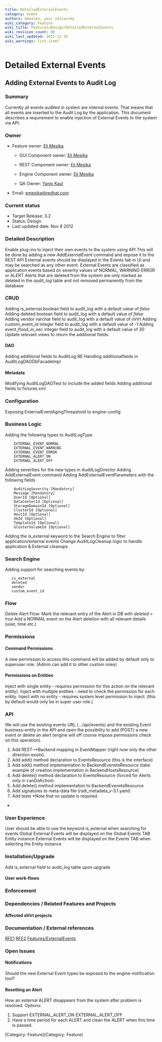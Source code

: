 ```yaml
---
title: DetailedExternalEvents
category: event
authors: emesika, yair zaslavsky
wiki_category: Feature
wiki_title: Features/Design/DetailedExternalEvents
wiki_revision_count: 86
wiki_last_updated: 2012-12-16
wiki_warnings: list-item?
---
```


# Detailed External Events

## Adding External Events to Audit Log

### Summary

Currently all events audited in system are internal events. That means that all events are inserted to the Audit Log by the application.
This document describes a requirement to enable injection of External Events to the system via API.

### Owner

*   Feature owner: [ Eli Mesika](User:emesika)

    * GUI Component owner: [ Eli Mesika](User:emesika)

    * REST Component owner: [ Eli Mesika](User:emesika)

    * Engine Component owner: [ Eli Mesika](User:emesika)

    * QA Owner: [ Yaniv Kaul](User:ykaul)

*   Email: emesika@redhat.com

### Current status

*   Target Release: 3.2
*   Status: Design
*   Last updated date: Nov 8 2012

### Detailed Description

Enable plug-ins to inject their own events to the system using API
This will be done by adding a new *AddExternalEvent* command and expose it to the REST API
External events should be displayed in the Events tab in UI and may be searched as any other event.
External Events are classified as application events based on severity values of NORMAL, WARNING ERROR or ALERT
Alerts that are deleted from the system are only marked as deleted in the *audit_log* table and not removed permanently from the database

### CRUD

Adding is_external boolean field to audit_log with a default value of *false*
Adding deleted boolean field to audit_log with a default value of *false*
Adding vendor varchar field to audit_log with a default value of *oVirt*
Adding custom_event_id integer field to audit_log with a default value of *-1*
Adding event_flood_in_sec integer field to audit_log with a default value of *30*
 Update relevant views to return the additional fields.

#### DAO

Adding additional fields to AuditLog BE
Handling additionalfields in AuditLogDAODbFacadeImpl

#### Metadata

Modifying AuditLogDAOTest to include the added fields
Adding additional fields to fixtures.xml

### Configuration

Exposing ExternalEventAgingThreashold to engine-config

### Business Logic

Adding the following types to AuditLogType

        EXTERNAL_EVENT_NORMAL  
        EXTERNAL_EVENT_WARNING 
        EXTERNAL_EVENT_ERROR   
        EXTERNAL_ALERT_ON
        EXTERNAL_ALERT_OFF

Adding severities for the new types in AuditLogDirector
Adding AddExternalEvent command
Adding AddExternalEventParameters with the following fields

        AuditLogSeverity [Mandatory]
        Message [Mandatory]
        UserId [Optional]
        DataCenterId [Optional]
        StorageDomainId [Optional]
        ClusterId [Optional]
        HostId [Optional]
        VmId [Optional]
        TemplateId [Optional]
        GlusterVolumeId [Optional]

Adding the is_external keyword to the Search Engine to filter application/external events
 Change AuditLogCleanup logic to handle application & External cleanups

### Search Engine

Adding support for searching events by:

       is_external
       deleted
       vendor
       custom_event_id

### Flow

*Delete Alert* Flow:
Mark the relevant entry of the Alert in DB with *deleted = true*
Add a NORMAL event on the Alert deletion with all relevant details (user, time etc.)

### Permissions

#### Command Permissions

A new permission to access this command will be added by default only to superuser role. (Admin can add it to other custom roles)

#### Permissions on Entities

Inject with single entity - requires permission for this action on the relevant entity).
Inject with multiple entities - need to check the permission for each entity.
Inject with no entity - requires system level permission to inject.
(this by default would only be in super user role.)

### API

We will use the existing events URL (.../api/events) and the existing Event business-entity in the API and open the possibility to add (POST) a new event or delete an alert (engine will off course impose permissions check on this operation).
 1) Add REST-->Backend mapping in EventMapper (right now only the other direction exists).
2) Add add() method declaration to EventsResource (this is the interface)
3) Add add() method implementation to BackendEvenetsResource (take example of creation implementation in BackendHostsResource)
4) Add delete() method declaration to EventsResource (forced for Alerts only in canDoAction)
5) Add delete() method implementation to BackendEvenetsResource
6) Add signatures to meta-data file (rsdl_metadata_v-3.1.yaml)
7) Add tests
*Note that no update is required.
*

### User Experience

User should be able to use the keyword is_external when searching for events
 Global External Events will be displayed on the Global Events TAB
Entity instance External Events will be displayed on the Events TAB when selecting the Entity instance

### Installation/Upgrade

Add is_external field to audit_log table upon upgrade

#### User work-flows

### Enforcement

### Dependencies / Related Features and Projects

#### Affected oVirt projects

### Documentation / External references

[RFE1](https://bugzilla.redhat.com/show_bug.cgi?id=866123)
[RFE2](https://bugzilla.redhat.com/show_bug.cgi?id=873223)
 [Features/ExternalEvents](Features/ExternalEvents)

### Open Issues

#### Notifications

Should the new External Event types be exposed to the engine-notification tool?

#### Resetting an Alert

How an external ALERT disappears from the system after problem is resolved.
Options:
 1) Support EXTERNAL_ALERT_ON EXTERNAL_ALERT_OFF
2) Have a time period for each ALERT and clean the ALERT when this time is passed.

[Category: Feature](Category: Feature)
